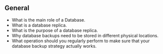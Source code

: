 ## General

- What is the main role of a Database.
- What is a database replica.
- What is the purpose of a database replica.
- Why database backups need to be stored in different physical locations.
- What operation should you regularly perform to make sure that your database backup strategy actually works.
